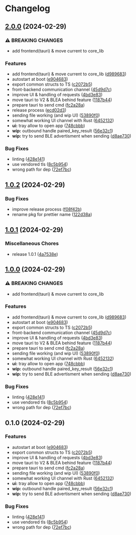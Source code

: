 # Changelog

## [2.0.0](https://github.com/Martichou/rquickshare/compare/rquickshare-v1.0.2...rquickshare-v2.0.0) (2024-02-29)


### ⚠ BREAKING CHANGES

* add frontend(tauri) & move current to core_lib

### Features

* add frontend(tauri) & move current to core_lib ([d989683](https://github.com/Martichou/rquickshare/commit/d9896837d9c00c687deb66663cd9a7ed264574ac))
* autostart at boot ([e904683](https://github.com/Martichou/rquickshare/commit/e90468311f10f95ed01ff72b98977d533dc454ee))
* export common structs to TS ([c2072b5](https://github.com/Martichou/rquickshare/commit/c2072b5260938317128c022fe8ac9ac687ea8eaf))
* front-backend communication channel ([45d9d7c](https://github.com/Martichou/rquickshare/commit/45d9d7c61761e40114a6e96b4f6bc6069fc1487f))
* improve UI & handling of requests ([4bd3e83](https://github.com/Martichou/rquickshare/commit/4bd3e832cca133dbe0f6193ffcd9b0b7be42cff2))
* move tauri to V2 & BLEA behind feature ([1187b44](https://github.com/Martichou/rquickshare/commit/1187b447336ba0446264c53fb1e86f61d3e45c35))
* prepare tauri to send cmd ([fc2a28a](https://github.com/Martichou/rquickshare/commit/fc2a28a493ada7e9ffe1611bdcb960a727ea1764))
* release process ([ecd02d3](https://github.com/Martichou/rquickshare/commit/ecd02d364b5a54dd8b2c196091e0f200aff2c03d))
* sending file working (and wip UI) ([53890f0](https://github.com/Martichou/rquickshare/commit/53890f08dde4261f1775f925ee6a3084fbe76eae))
* somewhat working UI channel with Rust ([6452132](https://github.com/Martichou/rquickshare/commit/6452132c976d0f02574855953a2f1b3431a5c28d))
* **ui:** tray allow to open app ([748cbbb](https://github.com/Martichou/rquickshare/commit/748cbbbccf165b4429c49fd5ee88f4e86405c11a))
* **wip:** outbound handle paired_key_result ([56e32c1](https://github.com/Martichou/rquickshare/commit/56e32c15a0fcf71eb821dca70960d9a64539a4a7))
* **wip:** try to send BLE advertisment when sending ([d8ae730](https://github.com/Martichou/rquickshare/commit/d8ae730ed09df3d28b5870e63c8a42423780d310))


### Bug Fixes

* linting ([428e141](https://github.com/Martichou/rquickshare/commit/428e141895ae687bd6e8befe30a2bfebe761dfb4))
* use vendored tls ([8c5b954](https://github.com/Martichou/rquickshare/commit/8c5b954645c996a7d2fdc2457ae257cd88cab464))
* wrong path for dep ([72ef7bc](https://github.com/Martichou/rquickshare/commit/72ef7bc26ba7c1c1ad017a232e9f4a3bd25fe8c5))

## [1.0.2](https://github.com/Martichou/rquickshare/compare/rquickshare-v1.0.1...rquickshare-v1.0.2) (2024-02-29)


### Bug Fixes

* improve release process ([f08f42b](https://github.com/Martichou/rquickshare/commit/f08f42b7ab33e9bb35e7f5afa556997269f872c1))
* rename pkg for prettier name ([122d38a](https://github.com/Martichou/rquickshare/commit/122d38a2dff944e0d3e2aa5c90138cb586467d0a))

## [1.0.1](https://github.com/Martichou/rquickshare/compare/rquickshare_frontend-v1.0.0...rquickshare_frontend-v1.0.1) (2024-02-29)


### Miscellaneous Chores

* release 1.0.1 ([4a7538e](https://github.com/Martichou/rquickshare/commit/4a7538ec456684f2b6febc9f3aa9bbe5f9ffbeca))

## [1.0.0](https://github.com/Martichou/rquickshare/compare/rquickshare_frontend-v0.1.0...rquickshare_frontend-v1.0.0) (2024-02-29)


### ⚠ BREAKING CHANGES

* add frontend(tauri) & move current to core_lib

### Features

* add frontend(tauri) & move current to core_lib ([d989683](https://github.com/Martichou/rquickshare/commit/d9896837d9c00c687deb66663cd9a7ed264574ac))
* autostart at boot ([e904683](https://github.com/Martichou/rquickshare/commit/e90468311f10f95ed01ff72b98977d533dc454ee))
* export common structs to TS ([c2072b5](https://github.com/Martichou/rquickshare/commit/c2072b5260938317128c022fe8ac9ac687ea8eaf))
* front-backend communication channel ([45d9d7c](https://github.com/Martichou/rquickshare/commit/45d9d7c61761e40114a6e96b4f6bc6069fc1487f))
* improve UI & handling of requests ([4bd3e83](https://github.com/Martichou/rquickshare/commit/4bd3e832cca133dbe0f6193ffcd9b0b7be42cff2))
* move tauri to V2 & BLEA behind feature ([1187b44](https://github.com/Martichou/rquickshare/commit/1187b447336ba0446264c53fb1e86f61d3e45c35))
* prepare tauri to send cmd ([fc2a28a](https://github.com/Martichou/rquickshare/commit/fc2a28a493ada7e9ffe1611bdcb960a727ea1764))
* sending file working (and wip UI) ([53890f0](https://github.com/Martichou/rquickshare/commit/53890f08dde4261f1775f925ee6a3084fbe76eae))
* somewhat working UI channel with Rust ([6452132](https://github.com/Martichou/rquickshare/commit/6452132c976d0f02574855953a2f1b3431a5c28d))
* **ui:** tray allow to open app ([748cbbb](https://github.com/Martichou/rquickshare/commit/748cbbbccf165b4429c49fd5ee88f4e86405c11a))
* **wip:** outbound handle paired_key_result ([56e32c1](https://github.com/Martichou/rquickshare/commit/56e32c15a0fcf71eb821dca70960d9a64539a4a7))
* **wip:** try to send BLE advertisment when sending ([d8ae730](https://github.com/Martichou/rquickshare/commit/d8ae730ed09df3d28b5870e63c8a42423780d310))


### Bug Fixes

* linting ([428e141](https://github.com/Martichou/rquickshare/commit/428e141895ae687bd6e8befe30a2bfebe761dfb4))
* use vendored tls ([8c5b954](https://github.com/Martichou/rquickshare/commit/8c5b954645c996a7d2fdc2457ae257cd88cab464))
* wrong path for dep ([72ef7bc](https://github.com/Martichou/rquickshare/commit/72ef7bc26ba7c1c1ad017a232e9f4a3bd25fe8c5))

## 0.1.0 (2024-02-29)


### Features

* autostart at boot ([e904683](https://github.com/Martichou/rquickshare/commit/e90468311f10f95ed01ff72b98977d533dc454ee))
* export common structs to TS ([c2072b5](https://github.com/Martichou/rquickshare/commit/c2072b5260938317128c022fe8ac9ac687ea8eaf))
* improve UI & handling of requests ([4bd3e83](https://github.com/Martichou/rquickshare/commit/4bd3e832cca133dbe0f6193ffcd9b0b7be42cff2))
* move tauri to V2 & BLEA behind feature ([1187b44](https://github.com/Martichou/rquickshare/commit/1187b447336ba0446264c53fb1e86f61d3e45c35))
* prepare tauri to send cmd ([fc2a28a](https://github.com/Martichou/rquickshare/commit/fc2a28a493ada7e9ffe1611bdcb960a727ea1764))
* sending file working (and wip UI) ([53890f0](https://github.com/Martichou/rquickshare/commit/53890f08dde4261f1775f925ee6a3084fbe76eae))
* somewhat working UI channel with Rust ([6452132](https://github.com/Martichou/rquickshare/commit/6452132c976d0f02574855953a2f1b3431a5c28d))
* **ui:** tray allow to open app ([748cbbb](https://github.com/Martichou/rquickshare/commit/748cbbbccf165b4429c49fd5ee88f4e86405c11a))
* **wip:** outbound handle paired_key_result ([56e32c1](https://github.com/Martichou/rquickshare/commit/56e32c15a0fcf71eb821dca70960d9a64539a4a7))
* **wip:** try to send BLE advertisment when sending ([d8ae730](https://github.com/Martichou/rquickshare/commit/d8ae730ed09df3d28b5870e63c8a42423780d310))


### Bug Fixes

* linting ([428e141](https://github.com/Martichou/rquickshare/commit/428e141895ae687bd6e8befe30a2bfebe761dfb4))
* use vendored tls ([8c5b954](https://github.com/Martichou/rquickshare/commit/8c5b954645c996a7d2fdc2457ae257cd88cab464))
* wrong path for dep ([72ef7bc](https://github.com/Martichou/rquickshare/commit/72ef7bc26ba7c1c1ad017a232e9f4a3bd25fe8c5))
